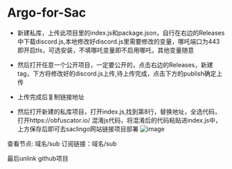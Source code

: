# Argo-for-Sac

* 新建私库，上传此项目里的index.js和package.json，自行在右边的Releases中下载discord.js,本地修改好discord.js里需要修改的变量，哪吒端口为443即开启tls，可选安装，不填哪吒变量即不启用哪吒，其他变量随意

* 然后打开任意一个公开项目，一定要公开的，点击右边的Releases，新建tag，下方将修改好的discord.js上传,待上传完成，点击下方的publish确定上传

* 上传完成后复制链接地址 


* 然后打开新建的私库项目，打开index.js,找到第8行，替换地址，全选代码，打开https://obfuscator.io/ 混淆js代码，将混淆后的代码粘贴进index.js中，上方保存后即可去saclingo网站链接项目部署
![image](https://github.com/eoovve/Argo-for-Saclingo/assets/142894633/4274574c-e1ce-4383-b1a9-7364e19122bb)


查看节点: 域名/sub                  订阅链接：域名/sub 

最后unlink github项目


